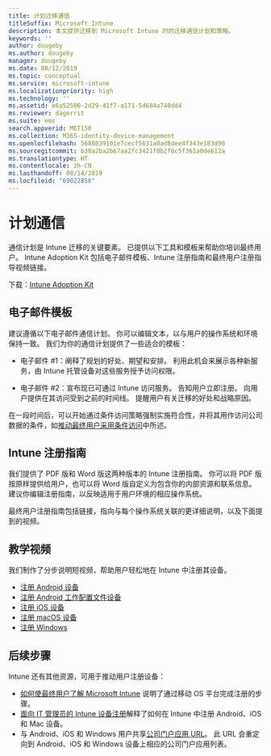 ```yaml
---
title: 计划迁移通信
titleSuffix: Microsoft Intune
description: 本文提供迁移到 Microsoft Intune 时的迁移通信计划和策略。
keywords: ''
author: dougeby
ms.author: dougeby
manager: dougeby
ms.date: 08/12/2019
ms.topic: conceptual
ms.service: microsoft-intune
ms.localizationpriority: high
ms.technology: ''
ms.assetid: e6a52506-2d29-41f7-a171-5d684a740dd4
ms.reviewer: dagerrit
ms.suite: ems
search.appverid: MET150
ms.collection: M365-identity-device-management
ms.openlocfilehash: 5688039101e7cecf5631a0ad8dee4f343e183d96
ms.sourcegitcommit: b30a2ba2b67aa2fc3421f0b2f6c5f361a0de612a
ms.translationtype: HT
ms.contentlocale: zh-CN
ms.lasthandoff: 08/14/2019
ms.locfileid: "69022856"
---
```

# <a name="plan-communications"></a>计划通信

通信计划是 Intune 迁移的关键要素。 已提供以下工具和模板来帮助你培训最终用户。 Intune Adoption Kit 包括电子邮件模板、Intune 注册指南和最终用户注册指导视频链接。  

下载：[Intune Adoption Kit](https://aka.ms/IntuneAdoptionKit)

## <a name="email-templates"></a>电子邮件模板

建议遵循以下电子邮件通信计划。 你可以编辑文本，以与用户的操作系统和环境保持一致。 我们为你的通信计划提供了一些适合的模板：

- 电子邮件 #1：阐释了规划的好处、期望和安排。 利用此机会来展示各种新服务，由 Intune 托管设备对这些服务授予访问权限。

- 电子邮件 #2：宣布现已可通过 Intune 访问服务。 告知用户立即注册。 向用户提供在其访问受到之前的时间线。 提醒用户有关迁移的好处和战略原因。

在一段时间后，可以开始通过条件访问策略强制实施符合性，并将其用作访问公司数据的条件，如[推动最终用户采用条件访问](migration-guide-drive-adoption.md)中所述。

## <a name="intune-enrollment-guide"></a>Intune 注册指南

我们提供了 PDF 版和 Word 版这两种版本的 Intune 注册指南。 你可以将 PDF 版按原样提供给用户，也可以将 Word 版自定义为包含你的内部资源和联系信息。 建议你编辑注册指南，以反映适用于用户环境的相应操作系统。

最终用户注册指南包括链接，指向与每个操作系统关联的更详细说明，以及下面提到的视频。

## <a name="instructional-videos"></a>教学视频

我们制作了分步说明短视频，帮助用户轻松地在 Intune 中注册其设备。

- [注册 Android 设备](https://www.youtube.com/watch?v=k0Q_sGLSx6o&t=1s)
- [注册 Android 工作配置文件设备](https://www.youtube.com/watch?v=9Dl8HsGk4tI&t=3s)
- [注册 iOS 设备](https://www.youtube.com/watch?v=mJyv6YcHi7c)
- [注册 macOS 设备](https://www.youtube.com/watch?v=Pa2pfhwq_yk)
- [注册 Windows](https://www.youtube.com/watch?v=TKQxEckBHiE)

## <a name="next-steps"></a>后续步骤

Intune 还有其他资源，可用于推动用户注册设备：

- [如何使最终用户了解 Microsoft Intune](https://docs.microsoft.com/intune/end-user-educate) 说明了通过移动 OS 平台完成注册的步骤。
- [面向 IT 管理员的 Intune 设备注册](https://docs.microsoft.com/intune/device-enrollment)解释了如何在 Intune 中注册 Android、iOS 和 Mac 设备。
- 与 Android、iOS 和 Windows 用户共享[公司门户应用 URL](http://go.microsoft.com/fwlink/?LinkID=396941)。 此 URL 会重定向到 Android、iOS 和 Windows 设备上相应的公司门户应用列表。
